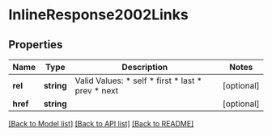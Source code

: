 # InlineResponse2002Links

## Properties
Name | Type | Description | Notes
------------ | ------------- | ------------- | -------------
**rel** | **string** | Valid Values:   * self   * first   * last   * prev   * next | [optional] 
**href** | **string** |  | [optional] 

[[Back to Model list]](../README.md#documentation-for-models) [[Back to API list]](../README.md#documentation-for-api-endpoints) [[Back to README]](../README.md)


